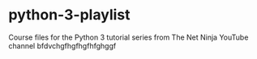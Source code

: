 # python-3-playlist
Course files for the Python 3 tutorial series from The Net Ninja YouTube channel
bfdvchgfhgfhgfhfghggf